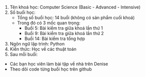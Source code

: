 1. Tên khoá học: Computer Science (Basic - Advanced - Intensive)
2. Số buổi học: 
    - Tổng số buổi học: 14 buổi (không có sản phẩm cuối khoá)
    - Trong đó có 3 mốc quan trọng:
        + Buổi 5: Bài kiểm tra giữa khoá lần thứ 1
        + Buổi 9: Bài kiểm tra giữa khoá lần thứ 2
        + Buổi 14: Bài kiểm tra tổng hợp
3. Ngôn ngữ lập trình: Python
4. Kiến thức: Học về các thuật toán
5. Sau mỗi buổi:
- Các bạn học viên làm bài tập về nhà trên Denise
- Theo dõi code từng buổi học trên github